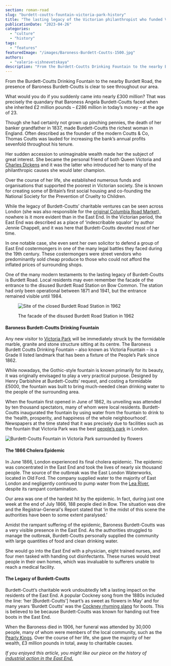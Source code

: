 ```yaml
---
section: roman-road
slug: "burdett-coutts-fountain-victoria-park-history"
title: "The lasting legacy of the Victorian philanthropist who funded Victoria Park’s iconic fountain"
publicationDate: "2023-04-26"
categories: 
  - "culture"
  - "history"
tags: 
  - "features"
featuredImage: "/images/Baroness-Burdett-Coutts-1500.jpg"
authors: 
  - "valerie-vishnevetskaya"
description: "From the Burdett-Coutts Drinking Fountain to the nearby Burdett Road, the presence of Baroness Burdett-Coutts is clear to see throughout our area."
---
```


From the Burdett-Coutts Drinking Fountain to the nearby Burdett Road, the presence of Baroness Burdett-Coutts is clear to see throughout our area.

What would you do if you suddenly came into nearly £300 million? That was precisely the quandary that Baroness Angela Burdett-Coutts faced when she inherited £2 million pounds – £286 million in today’s money – at the age of 23. 

Though she had certainly not grown up pinching pennies, the death of her banker grandfather in 1837, made Burdett-Coutts the richest woman in England. Often described as the founder of the modern Coutts & Co, Thomas Coutts was lauded for increasing the bank’s annual profits sevenfold throughout his tenure. 

Her sudden accession to unimaginable wealth made her the subject of great interest. She became the personal friend of both Queen Victoria and [Charles Dickens](https://romanroadlondon.com/grove-hall-park-history/) and it was the latter who introduced her to many of the philanthropic causes she would later champion. 

Over the course of her life, she established numerous funds and organisations that supported the poorest in Victorian society. She is known for creating some of Britain’s first social housing and co-founding the National Society for the Prevention of Cruelty to Children. 

While the legacy of Burdett-Coutts’ charitable ventures can be seen across London (she was also responsible for the [original Columbia Road Market](https://bethnalgreenlondon.co.uk/columbia-road-flower-market-history/)), nowhere is it more evident than in the East End. In the Victorian period, the East End was described as a place of ‘indescribable squalor’ by author Jennie Chappell, and it was here that Burdett-Coutts devoted most of her time. 

In one notable case, she even sent her own solicitor to defend a group of East End costermongers in one of the many legal battles they faced during the 19th century. These costermongers were street vendors who predominantly sold cheap produce to those who could not afford the inflated prices of surrounding shops. 

One of the many modern testaments to the lasting legacy of Burdett-Coutts is Burdett Road. Local residents may even remember the facade of the entrance to the disused Burdett Road Station on Bow Common. The station had only been operational between 1871 and 1941, but the entrance remained visible until 1984. 

<figure>

![Site of the closed Burdett Road Station in 1962](/images/Burdett-Road-Station-1500-1024x683.jpg)

<figcaption>

The facade of the disused Burdett Road Station in 1962

</figcaption>

</figure>

#### Baroness Burdett-Coutts Drinking Fountain

Any new visitor to [Victoria Park](https://romanroadlondon.com/victoria-park-east-london-bow/) will be immediately struck by the formidable marble, granite and stone structure sitting at its centre. The Baroness Burdett Coutts Drinking Fountain – also known as Victoria Fountain – is a Grade II listed landmark that has been a fixture of the People’s Park since 1862. 

While nowadays, the Gothic-style fountain is known primarily for its beauty, it was originally envisaged to play a very practical purpose. Designed by Henry Darbishire at Burdett-Coutts’ request, and costing a formidable £5000, the fountain was built to bring much-needed clean drinking water to the people of the surrounding area. 

When the fountain first opened in June of 1862, its unveiling was attended by ten thousand spectators, many of whom were local residents. Burdett-Coutts inaugurated the fountain by using water from the fountain to drink to the ‘health, prosperity, and happiness of the whole neighbourhood’. Newspapers at the time stated that it was precisely due to facilities such as the fountain that Victoria Park was the best [people’s park](https://romanroadlondon.com/victoria-park-east-london-bow/) in London. 

![Burdett-Coutts Fountain in Victoria Park surrounded by flowers](/images/Burdett-Coutts-Fountain-1500-1024x683.jpg)

#### The 1866 Cholera Epidemic

In June 1866, London experienced its final cholera epidemic. The epidemic was concentrated in the East End and took the lives of nearly six thousand people. The source of the outbreak was the East London Waterworks, located in Old Ford. The company supplied water to the majority of East London and negligently continued to pump water from the [Lea River](https://romanroadlondon.com/history-bow-bridge-queen-matilda/), despite its rampant contamination. 

Our area was one of the hardest hit by the epidemic. In fact, during just one week at the end of July 1866, 188 people died in Bow. The situation was dire and the Registrar-General's Report stated that ‘in the midst of this scene the authorities have been to some extent paralysed.’

Amidst the rampant suffering of the epidemic, Baroness Burdett-Coutts was a very visible presence in the East End. As the authorities struggled to manage the outbreak, Burdett-Coutts personally supplied the community with large quantities of food and clean drinking water. 

She would go into the East End with a physician, eight trained nurses, and four men tasked with handing out disinfectants. These nurses would treat people in their own homes, which was invaluable to sufferers unable to reach a medical facility.

#### The Legacy of Burdett-Coutts

Burdett-Coutt’s charitable work undoubtedly left a lasting impact on the residents of the East End. A popular Cockney song from the 1880s included the line: ‘her \[Burdett-Coutts'\] heart’s as sweet as flowers in May’ and for many years ‘Burdett Coutts’ was the [Cockney rhyming slang](https://romanroadlondon.com/cockney-rhyming-slang-history/) for boots. This is believed to be because Burdett-Coutts was known for handing out free boots in the East End.

When the Baroness died in 1906, her funeral was attended by 30,000 people, many of whom were members of the local community, such as the [Pearly Kings](https://romanroadlondon.com/history-pearly-kings-queens/). Over the course of her life, she gave the majority of her wealth, £3 million pounds in total, away to charitable causes.

_If you enjoyed this article, you might like our piece on the history of [industrial action in the East End.](https://romanroadlondon.com/history-strikes-east-end/)_


